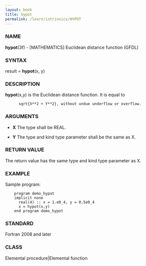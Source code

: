 ```yaml
---
layout: book
title: hypot
permalink: /learn/intrinsics/HYPOT
---
```

### NAME

**hypot**(3f) - \[MATHEMATICS\] Euclidean distance function
(GFDL)

### SYNTAX

result = **hypot**(x, y)

### DESCRIPTION

**hypot**(x,y) is the Euclidean distance function. It is equal to

```
      sqrt{X**2 + Y**2}, without undue underflow or overflow.
```

### ARGUMENTS

  - **X**
    The type shall be REAL.

  - **Y**
    The type and kind type parameter shall be the same as X.

### RETURN VALUE

The return value has the same type and kind type parameter as X.

### EXAMPLE

Sample program:

```
    program demo_hypot
    implicit none
      real(4) :: x = 1.e0_4, y = 0.5e0_4
      x = hypot(x,y)
    end program demo_hypot
```

### STANDARD

Fortran 2008 and later

### CLASS

Elemental procedure\|Elemental function
